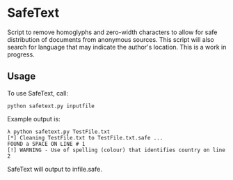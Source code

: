 # SafeText
Script to remove homoglyphs and zero-width characters to allow for safe distribution of documents from anonymous sources.
This script will also search for language that may indicate the author's location. 
This is a work in progress.

## Usage

To use SafeText, call:
```shell
python safetext.py inputfile
```
Example output is:
```shell
λ python safetext.py TestFile.txt
[*] Cleaning TestFile.txt to TestFile.txt.safe ...
FOUND a SPACE ON LINE # 1
[!] WARNING - Use of spelling (colour) that identifies country on line 2
```
SafeText will output to infile.safe. 
